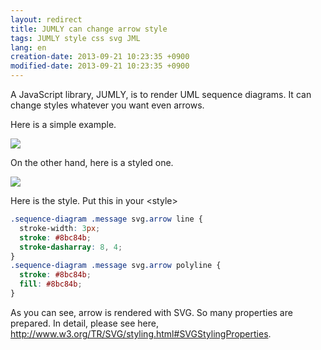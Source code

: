 ```yaml
---
layout: redirect
title: JUMLY can change arrow style
tags: JUMLY style css svg JML
lang: en
creation-date: 2013-09-21 10:23:35 +0900
modified-date: 2013-09-21 10:23:35 +0900
---
```

A JavaScript library, JUMLY, is to render UML sequence diagrams.
It can change styles whatever you want even arrows.

Here is a simple example.

<a href='http://jumly.herokuapp.com/public/examples/simple.html'><img style='box-shadow:none' src='https://s3-ap-northeast-1.amazonaws.com/tmtk75.github.com/2013-09-21/simple.png'></a>

On the other hand, here is a styled one.

<a href='http://jumly.herokuapp.com/public/examples/styling-arrow.html'><img style='box-shadow:none' src='https://s3-ap-northeast-1.amazonaws.com/tmtk75.github.com/2013-09-21/styled.png'></a>

Here is the style. Put this in your &lt;style&gt;

```css
.sequence-diagram .message svg.arrow line {
  stroke-width: 3px;
  stroke: #8bc84b;
  stroke-dasharray: 8, 4;
}
.sequence-diagram .message svg.arrow polyline {
  stroke: #8bc84b;
  fill: #8bc84b;
}
```

As you can see, arrow is rendered with SVG.
So many properties are prepared.
In detail, please see here, <http://www.w3.org/TR/SVG/styling.html#SVGStylingProperties>.
